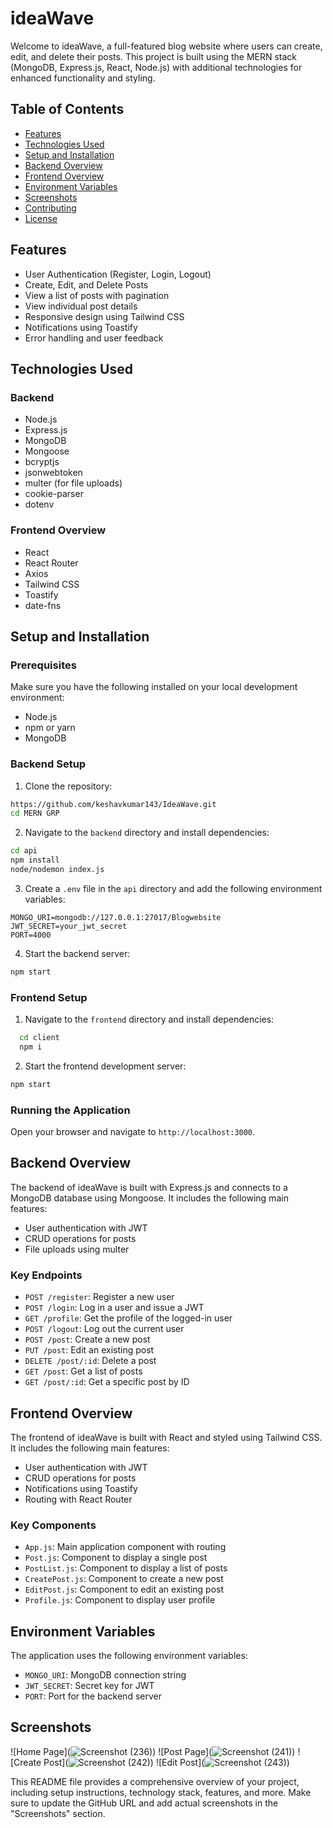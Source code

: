 # ideaWave

Welcome to ideaWave, a full-featured blog website where users can create, edit, and delete their posts. This project is built using the MERN stack (MongoDB, Express.js, React, Node.js) with additional technologies for enhanced functionality and styling.

## Table of Contents

- [Features](#features)
- [Technologies Used](#technologies-used)
- [Setup and Installation](#setup-and-installation)
- [Backend Overview](#backend-overview)
- [Frontend Overview](#frontend-overview)
- [Environment Variables](#environment-variables)
- [Screenshots](#screenshots)
- [Contributing](#contributing)
- [License](#license)

## Features

- User Authentication (Register, Login, Logout)
- Create, Edit, and Delete Posts
- View a list of posts with pagination
- View individual post details
- Responsive design using Tailwind CSS
- Notifications using Toastify
- Error handling and user feedback

## Technologies Used

### Backend

- Node.js
- Express.js
- MongoDB
- Mongoose
- bcryptjs
- jsonwebtoken
- multer (for file uploads)
- cookie-parser
- dotenv

### Frontend Overview

- React
- React Router
- Axios
- Tailwind CSS
- Toastify
- date-fns

## Setup and Installation

### Prerequisites

Make sure you have the following installed on your local development environment:

- Node.js
- npm or yarn
- MongoDB


### Backend Setup

1. Clone the repository:

```bash
https://github.com/keshavkumar143/IdeaWave.git
cd MERN GRP
```

2. Navigate to the `backend` directory and install dependencies:

```bash
cd api
npm install
node/nodemon index.js
```

3. Create a `.env` file in the `api` directory and add the following environment variables:

```env
MONGO_URI=mongodb://127.0.0.1:27017/Blogwebsite
JWT_SECRET=your_jwt_secret
PORT=4000
```

4. Start the backend server:

```bash
npm start
```

### Frontend Setup

1. Navigate to the `frontend` directory and install dependencies:

 ```bash
   cd client
   npm i
   ```

2. Start the frontend development server:

```bash
npm start
```

### Running the Application

Open your browser and navigate to `http://localhost:3000`.

## Backend Overview

The backend of ideaWave is built with Express.js and connects to a MongoDB database using Mongoose. It includes the following main features:

- User authentication with JWT
- CRUD operations for posts
- File uploads using multer

### Key Endpoints

- `POST /register`: Register a new user
- `POST /login`: Log in a user and issue a JWT
- `GET /profile`: Get the profile of the logged-in user
- `POST /logout`: Log out the current user
- `POST /post`: Create a new post
- `PUT /post`: Edit an existing post
- `DELETE /post/:id`: Delete a post
- `GET /post`: Get a list of posts
- `GET /post/:id`: Get a specific post by ID

## Frontend Overview

The frontend of ideaWave is built with React and styled using Tailwind CSS. It includes the following main features:

- User authentication with JWT
- CRUD operations for posts
- Notifications using Toastify
- Routing with React Router

### Key Components

- `App.js`: Main application component with routing
- `Post.js`: Component to display a single post
- `PostList.js`: Component to display a list of posts
- `CreatePost.js`: Component to create a new post
- `EditPost.js`: Component to edit an existing post
- `Profile.js`: Component to display user profile

## Environment Variables

The application uses the following environment variables:

- `MONGO_URI`: MongoDB connection string
- `JWT_SECRET`: Secret key for JWT
- `PORT`: Port for the backend server

## Screenshots

![Home Page](![Screenshot (236)](https://github.com/user-attachments/assets/6da80556-8bf6-4ce9-a67b-5fb4b398c3a8))
![Post Page](![Screenshot (241)](https://github.com/user-attachments/assets/c5fd3103-dce1-41ab-85f9-a7e14f3986a9))
![Create Post](![Screenshot (242)](https://github.com/user-attachments/assets/64bb96bb-cefd-412f-ae1a-875cd6cca8cf))
![Edit Post](![Screenshot (243)](https://github.com/user-attachments/assets/c7b03197-277c-47e3-a70f-b92f1047313c))


This README file provides a comprehensive overview of your project, including setup instructions, technology stack, features, and more. Make sure to update the GitHub URL and add actual screenshots in the "Screenshots" section.
